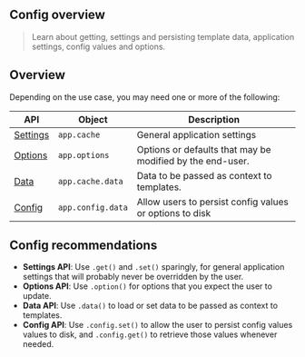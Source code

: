 ## Config overview

> Learn about getting, settings and persisting template data, application settings, config values and options.

## Overview

Depending on the use case, you may need one or more of the following:

| **API** | **Object** | **Description** | 
| --- | --- | --- |
| [Settings] | `app.cache` | General application settings |
| [Options] | `app.options` | Options or defaults that may be modified by the end-user. |
| [Data] | `app.cache.data` | Data to be passed as context to templates. |
| [Config] | `app.config.data` | Allow users to persist config values or options to disk |

[Options]: ./options.md
[Config]: ./config.md
[Settings]: ./settings.md
[Data]: ./data.md


## Config recommendations

- **Settings API**: Use `.get()` and `.set()` sparingly, for general application settings that will probably never be overridden by the user.
- **Options API**: Use `.option()` for options that you expect the user to update.
- **Data API**: Use `.data()` to load or set data to be passed as context to templates.
- **Config API**: Use `.config.set()` to allow the user to persist config values values to disk,  and `.config.get()` to retrieve those values whenever needed.
